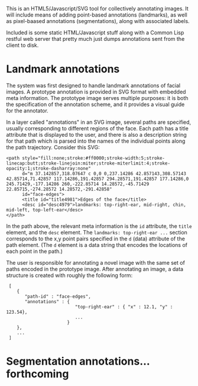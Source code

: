 This is an HTML5/Javascript/SVG tool for collectively annotating
images.  It will include means of adding point-based annotations
(landmarks), as well as pixel-baased annotations (segmentations),
along with associated labels.

Included is some static HTML/Javascript stuff along with a Common Lisp
restful web server that pretty much just dumps annotations sent from
the client to disk.

# Landmark annotations

The system was first designed to handle landmark annotations of facial
images.  A prototype annotation is provided in SVG format with
embedded meta information.  The prototype image serves multiple
purposes: it is both the specification of the annotation scheme, and
it provides a visual guide for the annotator.

In a layer called "annotations" in an SVG image, several paths are
specified, usually corresponding to different regions of the face.
Each path has a title attribute that is displayed to the user, and
there is also a description string for that path which is parsed into
the names of the individual points along the path trajectory.
Consider this SVG:

    <path style="fill:none;stroke:#ff0000;stroke-width:5;stroke-linecap:butt;stroke-linejoin:miter;stroke-miterlimit:4;stroke-opacity:1;stroke-dasharray:none"
          d="m 37.142857,318.07647 c 0,0 0,237.14286 42.857143,308.57143 42.85714,71.42857 117.14286,191.42857 294.28571,191.42857 177.14286,0 245.71429,-177.14286 260,-222.85714 14.28572,-45.71429 22.85715,-274.28572 14.28572,-291.42858"
          id="face-edges">
          <title id="title4981">Edges of the face</title>
          <desc id="desc4979">landmarks: top-right-ear, mid-right, chin, mid-left, top-left-ear</desc>
    </path>

In the path above, the relevant meta information is the `id`
attribute, the `title` element, and the `desc` element.  The
`landmarks: top-right-ear ...` section corresponds to the x,y point
pairs specified in the `d` (data) attribute of the path element.  (The
`d` element is a data string that encodes the locations of each point
in the path.)

The user is responsible for annotating a novel image with the same set
of paths encoded in the prototype image.  After annotating an image, a
data structure is created with roughly the following form:

     [
        {
           "path-id" : "face-edges",
           "annotations" : {
                              "top-right-ear" : { "x" : 12.1, "y" : 123.54},
                              ...
                           }
        },
        ...
     ]

# Segmentation annotations... forthcoming


